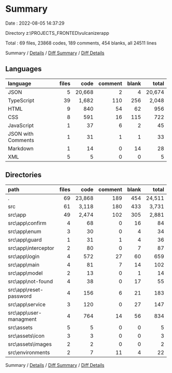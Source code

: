 # Summary

Date : 2022-08-05 14:37:29

Directory z:\\PROJECTS_FRONTED\\vulcanizerapp

Total : 69 files,  23868 codes, 189 comments, 454 blanks, all 24511 lines

Summary / [Details](details.md) / [Diff Summary](diff.md) / [Diff Details](diff-details.md)

## Languages
| language | files | code | comment | blank | total |
| :--- | ---: | ---: | ---: | ---: | ---: |
| JSON | 5 | 20,668 | 2 | 4 | 20,674 |
| TypeScript | 39 | 1,682 | 110 | 256 | 2,048 |
| HTML | 9 | 840 | 54 | 62 | 956 |
| CSS | 8 | 591 | 16 | 115 | 722 |
| JavaScript | 1 | 37 | 6 | 2 | 45 |
| JSON with Comments | 1 | 31 | 1 | 1 | 33 |
| Markdown | 1 | 14 | 0 | 14 | 28 |
| XML | 5 | 5 | 0 | 0 | 5 |

## Directories
| path | files | code | comment | blank | total |
| :--- | ---: | ---: | ---: | ---: | ---: |
| . | 69 | 23,868 | 189 | 454 | 24,511 |
| src | 61 | 3,118 | 180 | 433 | 3,731 |
| src\\app | 49 | 2,474 | 102 | 305 | 2,881 |
| src\\app\\confirm | 4 | 68 | 0 | 16 | 84 |
| src\\app\\enum | 3 | 30 | 0 | 4 | 34 |
| src\\app\\guard | 1 | 31 | 1 | 4 | 36 |
| src\\app\\interceptor | 2 | 80 | 0 | 7 | 87 |
| src\\app\\login | 4 | 572 | 27 | 60 | 659 |
| src\\app\\main | 4 | 81 | 7 | 14 | 102 |
| src\\app\\model | 2 | 13 | 0 | 1 | 14 |
| src\\app\\not-found | 4 | 38 | 0 | 17 | 55 |
| src\\app\\reset-password | 4 | 156 | 6 | 21 | 183 |
| src\\app\\service | 3 | 120 | 0 | 27 | 147 |
| src\\app\\user-managment | 4 | 764 | 14 | 56 | 834 |
| src\\assets | 5 | 5 | 0 | 0 | 5 |
| src\\assets\\icon | 3 | 3 | 0 | 0 | 3 |
| src\\assets\\images | 2 | 2 | 0 | 0 | 2 |
| src\\environments | 2 | 7 | 11 | 4 | 22 |

Summary / [Details](details.md) / [Diff Summary](diff.md) / [Diff Details](diff-details.md)